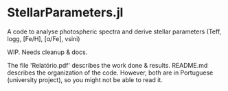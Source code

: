 # StellarParameters.jl
A code to analyse photospheric spectra and derive stellar parameters (Teff, logg, [Fe/H], [α/Fe], vsini)

WIP. Needs cleanup & docs.

The file 'Relatório.pdf' describes the work done & results. README.md describes the organization
of the code. However, both are in Portuguese (university project), so you might not be able to read it.
